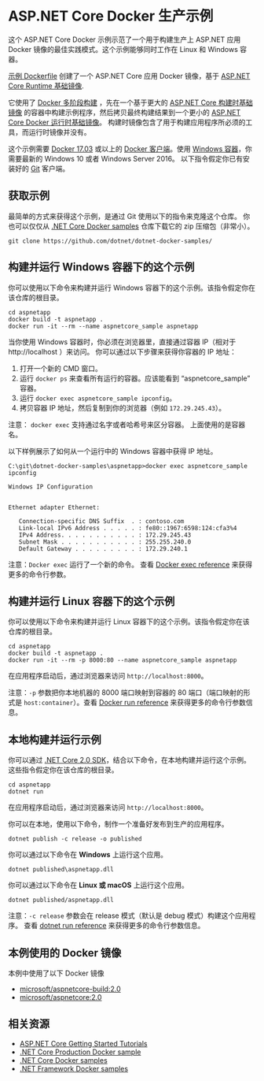 # ASP.NET Core Docker 生产示例

这个 ASP.NET Core Docker 示例示范了一个用于构建生产上 ASP.NET 应用 Docker 镜像的最佳实践模式。这个示例能够同时工作在 Linux 和 Windows 容器。

[示例 Dockerfile](Dockerfile) 创建了一个 ASP.NET Core 应用 Docker 镜像，基于 [ASP.NET Core Runtime 基础镜像](https://hub.docker.com/r/microsoft/aspnetcore/).

它使用了 [Docker 多阶段构建](https://github.com/dotnet/announcements/issues/18) ，先在一个基于更大的 [ASP.NET Core 构建时基础镜像](https://hub.docker.com/r/microsoft/aspnetcore-build/) 的容器中构建示例程序，然后拷贝最终构建结果到一个更小的 [ASP.NET Core Docker 运行时基础镜像](https://hub.docker.com/r/microsoft/aspnetcore/)。 构建时镜像包含了用于构建应用程序所必须的工具，而运行时镜像并没有。 

这个示例需要 [Docker 17.03](https://docs.docker.com/release-notes/docker-ce) 或以上的 [Docker 客户端](https://www.docker.com/products/docker)。使用 [Windows 容器](http://aka.ms/windowscontainers)，你需要最新的 Windows 10 或者 Windows Server 2016。 以下指令假定你已有安装好的 [Git](https://git-scm.com/downloads) 客户端。

## 获取示例

最简单的方式来获得这个示例，是通过 Git 使用以下的指令来克隆这个仓库。 你也可以仅仅从 [.NET Core Docker samples](https://github.com/dotnet/dotnet-docker-samples/) 仓库下载它的 zip 压缩包（非常小）。

```console
git clone https://github.com/dotnet/dotnet-docker-samples/
```

## 构建并运行 Windows 容器下的这个示例

你可以使用以下命令来构建并运行 Windows 容器下的这个示例。该指令假定你在该仓库的根目录。

```console
cd aspnetapp
docker build -t aspnetapp .
docker run -it --rm --name aspnetcore_sample aspnetapp
```

当你使用 Windows 容器时，你必须在浏览器里，直接通过容器 IP（相对于 http://localhost ）来访问。
你可以通过以下步骤来获得你容器的 IP 地址：

1. 打开一个新的 CMD 窗口。
1. 运行 `docker ps` 来查看所有运行的容器。应该能看到 “aspnetcore_sample” 容器。
1. 运行 `docker exec aspnetcore_sample ipconfig`。
1. 拷贝容器 IP 地址，然后复制到你的浏览器（例如 `172.29.245.43`）。

注意： `docker exec` 支持通过名字或者哈希号来区分容器。 上面使用的是容器名。

以下样例展示了如何从一个运行中的 Windows 容器中获得 IP 地址。

```console
C:\git\dotnet-docker-samples\aspnetapp>docker exec aspnetcore_sample ipconfig

Windows IP Configuration


Ethernet adapter Ethernet:

   Connection-specific DNS Suffix  . : contoso.com
   Link-local IPv6 Address . . . . . : fe80::1967:6598:124:cfa3%4
   IPv4 Address. . . . . . . . . . . : 172.29.245.43
   Subnet Mask . . . . . . . . . . . : 255.255.240.0
   Default Gateway . . . . . . . . . : 172.29.240.1
```

注意：`Docker exec` 运行了一个新的命令。 查看 [Docker exec reference](https://docs.docker.com/engine/reference/commandline/exec/) 来获得更多的命令行参数。

## 构建并运行 Linux 容器下的这个示例

你可以使用以下命令来构建并运行 Linux 容器下的这个示例。该指令假定你在该仓库的根目录。

```console
cd aspnetapp
docker build -t aspnetapp .
docker run -it --rm -p 8000:80 --name aspnetcore_sample aspnetapp
```

在应用程序启动后，通过浏览器来访问 `http://localhost:8000`。

注意：`-p` 参数把你本地机器的 8000 端口映射到容器的 80 端口（端口映射的形式是 `host:container`）。查看 [Docker run reference](https://docs.docker.com/engine/reference/commandline/run/) 来获得更多的命令行参数信息。

## 本地构建并运行示例

你可以通过 [.NET Core 2.0 SDK](https://www.microsoft.com/net/download/core)，结合以下命令，在本地构建并运行这个示例。这些指令假定你在该仓库的根目录。

```console
cd aspnetapp
dotnet run
```


在应用程序启动后，通过浏览器来访问 `http://localhost:8000`。

你可以在本地，使用以下命令，制作一个准备好发布到生产的应用程序。

```console
dotnet publish -c release -o published
```

你可以通过以下命令在 **Windows** 上运行这个应用。

```console
dotnet published\aspnetapp.dll
```


你可以通过以下命令在 **Linux 或 macOS** 上运行这个应用。

```console
dotnet published/aspnetapp.dll
```

注意：`-c release` 参数会在 release 模式（默认是 debug 模式）构建这个应用程序。 查看 [dotnet run reference](https://docs.microsoft.com/dotnet/core/tools/dotnet-run) 来获得更多的命令行参数信息。

## 本例使用的 Docker 镜像

本例中使用了以下 Docker 镜像

* [microsoft/aspnetcore-build:2.0](https://hub.docker.com/r/microsoft/aspnetcore-build)
* [microsoft/aspnetcore:2.0](https://hub.docker.com/r/microsoft/aspnetcore/)

## 相关资源

* [ASP.NET Core Getting Started Tutorials](https://www.asp.net/get-started)
* [.NET Core Production Docker sample](../dotnetapp-prod/README.md)
* [.NET Core Docker samples](../README.md)
* [.NET Framework Docker samples](https://github.com/Microsoft/dotnet-framework-docker-samples)

